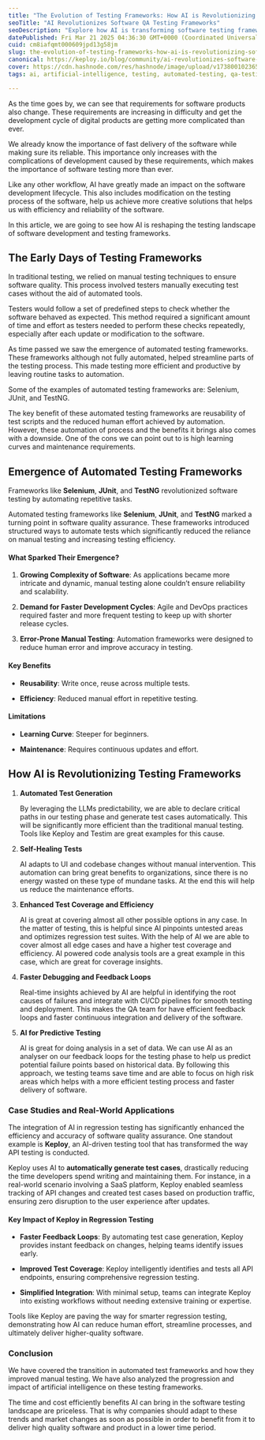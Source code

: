 ```yaml
---
title: "The Evolution of Testing Frameworks: How AI is Revolutionizing Software Quality Assurance"
seoTitle: "AI Revolutionizes Software QA Testing Frameworks"
seoDescription: "Explore how AI is transforming software testing frameworks, boosting efficiency, automation, and reliability in quality assurance processes"
datePublished: Fri Mar 21 2025 04:36:30 GMT+0000 (Coordinated Universal Time)
cuid: cm8iafqmt000609jpd13g58jm
slug: the-evolution-of-testing-frameworks-how-ai-is-revolutionizing-software-quality-assurance
canonical: https://keploy.io/blog/community/ai-revolutionizes-software-qa-testing-frameworks
cover: https://cdn.hashnode.com/res/hashnode/image/upload/v1738001023658/cbc92f3b-5b02-4d02-9188-4608143ddeaa.png
tags: ai, artificial-intelligence, testing, automated-testing, qa-testing, testing-library, testing-framework

---
```


As the time goes by, we can see that requirements for software products also change. These requirements are increasing in difficulty and get the development cycle of digital products are getting more complicated than ever.

We already know the importance of fast delivery of the software while making sure its reliable. This importance only increases with the complications of development caused by these requirements, which makes the importance of software testing more than ever.

Like any other workflow, AI have greatly made an impact on the software development lifecycle. This also includes modification on the testing process of the software, help us achieve more creative solutions that helps us with efficiency and reliability of the software.

In this article, we are going to see how AI is reshaping the testing landscape of software development and testing frameworks.

## **The Early Days of Testing Frameworks**

In traditional testing, we relied on manual testing techniques to ensure software quality. This process involved testers manually executing test cases without the aid of automated tools.

Testers would follow a set of predefined steps to check whether the software behaved as expected. This method required a significant amount of time and effort as testers needed to perform these checks repeatedly, especially after each update or modification to the software.

As time passed we saw the emergence of automated testing frameworks. These frameworks although not fully automated, helped streamline parts of the testing process. This made testing more efficient and productive by leaving routine tasks to automation.

Some of the examples of automated testing frameworks are: Selenium, JUnit, and TestNG.

The key benefit of these automated testing frameworks are reusability of test scripts and the reduced human effort achieved by automation. However, these automation of process and the benefits it brings also comes with a downside. One of the cons we can point out to is high learning curves and maintenance requirements.

## **Emergence of Automated Testing Frameworks**

Frameworks like **Selenium**, **JUnit**, and **TestNG** revolutionized software testing by automating repetitive tasks.

Automated testing frameworks like **Selenium**, **JUnit**, and **TestNG** marked a turning point in software quality assurance. These frameworks introduced structured ways to automate tests which significantly reduced the reliance on manual testing and increasing testing efficiency.

#### **What Sparked Their Emergence?**

1. **Growing Complexity of Software**: As applications became more intricate and dynamic, manual testing alone couldn’t ensure reliability and scalability.
    
2. **Demand for Faster Development Cycles**: Agile and DevOps practices required faster and more frequent testing to keep up with shorter release cycles.
    
3. **Error-Prone Manual Testing**: Automation frameworks were designed to reduce human error and improve accuracy in testing.
    

#### **Key Benefits**

* **Reusability**: Write once, reuse across multiple tests.
    
* **Efficiency**: Reduced manual effort in repetitive testing.
    

#### **Limitations**

* **Learning Curve**: Steeper for beginners.
    
* **Maintenance**: Requires continuous updates and effort.
    

## **How AI is Revolutionizing Testing Frameworks**

1. **Automated Test Generation**
    
    By leveraging the LLMs predictability, we are able to declare critical paths in our testing phase and generate test cases automatically. This will be significantly more efficient than the traditional manual testing. Tools like Keploy and Testim are great examples for this cause.
    
2. **Self-Healing Tests**
    
    AI adapts to UI and codebase changes without manual intervention. This automation can bring great benefits to organizations, since there is no energy wasted on these type of mundane tasks. At the end this will help us reduce the maintenance efforts.
    
3. **Enhanced Test Coverage and Efficiency**
    
    AI is great at covering almost all other possible options in any case. In the matter of testing, this is helpful since AI pinpoints untested areas and optimizes regression test suites. With the help of AI we are able to cover almost all edge cases and have a higher test coverage and efficiency. AI powered code analysis tools are a great example in this case, which are great for coverage insights.
    
4. **Faster Debugging and Feedback Loops**
    
    Real-time insights achieved by AI are helpful in identifying the root causes of failures and integrate with CI/CD pipelines for smooth testing and deployment. This makes the QA team for have efficient feedback loops and faster continuous integration and delivery of the software.
    
5. **AI for Predictive Testing**
    
    AI is great for doing analysis in a set of data. We can use AI as an analyser on our feedback loops for the testing phase to help us predict potential failure points based on historical data. By following this approach, we testing teams save time and are able to focus on high risk areas which helps with a more efficient testing process and faster delivery of software.
    

### **Case Studies and Real-World Applications**

The integration of AI in regression testing has significantly enhanced the efficiency and accuracy of software quality assurance. One standout example is **Keploy**, an AI-driven testing tool that has transformed the way API testing is conducted.

Keploy uses AI to **automatically generate test cases**, drastically reducing the time developers spend writing and maintaining them. For instance, in a real-world scenario involving a SaaS platform, Keploy enabled seamless tracking of API changes and created test cases based on production traffic, ensuring zero disruption to the user experience after updates.

#### **Key Impact of Keploy in Regression Testing**

* **Faster Feedback Loops**: By automating test case generation, Keploy provides instant feedback on changes, helping teams identify issues early.
    
* **Improved Test Coverage**: Keploy intelligently identifies and tests all API endpoints, ensuring comprehensive regression testing.
    
* **Simplified Integration**: With minimal setup, teams can integrate Keploy into existing workflows without needing extensive training or expertise.
    

Tools like Keploy are paving the way for smarter regression testing, demonstrating how AI can reduce human effort, streamline processes, and ultimately deliver higher-quality software.

### **Conclusion**

We have covered the transition in automated test frameworks and how they improved manual testing. We have also analyzed the progression and impact of artificial intelligence on these testing frameworks.

The time and cost efficiently benefits AI can bring in the software testing landscape are priceless. That is why companies should adapt to these trends and market changes as soon as possible in order to benefit from it to deliver high quality software and product in a lower time period.